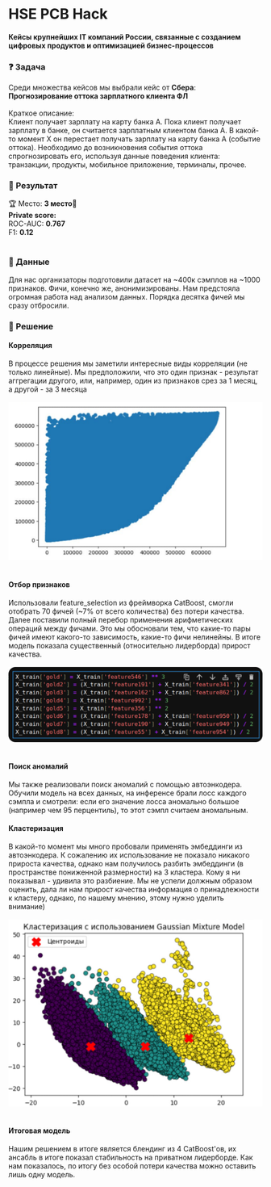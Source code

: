 # HSE PCB Hack
#### Кейсы крупнейших IT компаний России, связанные с созданием цифровых продуктов и оптимизацией бизнес-процессов
### ❓ Задача
Среди множества кейсов мы выбрали кейс от **Сбера**: </br>
**Прогнозирование оттока зарплатного клиента ФЛ** </br></br>
Краткое описание:</br>
Клиент получает зарплату на карту банка A. Пока клиент получает зарплату в банке, он считается зарплатным клиентом банка A. В какой-то момент Х он перестает получать зарплату на карту банка A (событие оттока). Необходимо до возникновения события оттока спрогнозировать его, используя данные поведения клиента: транзакции, продукты, мобильное приложение, терминалы, прочее.

### :tada: Результат
:trophy: Место: **3 место**:3rd_place_medal:</br>
**Private score:** </br>
ROC-AUC: **0.767** </br>
F1: **0.12** </br></br>

### :page_facing_up: Данные
Для нас организаторы подготовили датасет на ~400к сэмплов на ~1000 признаков. Фичи, конечно же, анонимизированы. Нам предстояла огромная работа над анализом данных. Порядка десятка фичей мы сразу отбросили.

### :memo: Решение
#### Корреляция
В процессе решения мы заметили интересные виды корреляции (не только линейные). Мы предположили, что это один признак - результат аггрегации другого, или, например, один из признаков срез за 1 месяц, а другой - за 3 месяца</br></br>
![image](hse1.png)
</br></br>
#### Отбор признаков
Использовали feature_selection из фреймворка CatBoost, смогли отобрать 70 фичей (~7% от всего количества) без потери качества. Далее поставили полный перебор применения арифметических операций между фичами. Это мы обосновали тем, что какие-то пары фичей имеют какого-то зависимость, какие-то фичи нелинейны. В итоге модель показала существенный (относительно лидерборда) прирост качества.</br></br>
![image](hse2.png)
</br></br>
#### Поиск аномалий
Мы также реализовали поиск аномалий с помощью автоэнкодера. Обучили модель на всех данных, на инференсе брали лосс каждого сэмпла и смотрели: если его значение лосса аномально большое (например чем 95 перцентиль), то этот сэмпл считаем аномальным. 
#### Кластеризация
В какой-то момент мы много пробовали применять эмбеддинги из автоэнкодера. К сожалению их использование не показало никакого прироста качества, однако нам получилось разбить эмбеддинги (в пространстве пониженной размерности) на 3 кластера. Кому я ни показывал - удивила это разбиение. Мы не успели должным образом оценить, дала ли нам прирост качества информация о принадлежности к кластеру, однако, по нашему мнению, этому нужно уделить внимание)</br></br>
![image](hse3.png)
</br></br>
#### Итоговая модель
Нашим решением в итоге является блендинг из 4 CatBoost'ов, их ансабль в итоге показал стабильность на приватном лидерборде. Как нам показалось, по итогу без особой потери качества можно оставить лишь одну модель.
